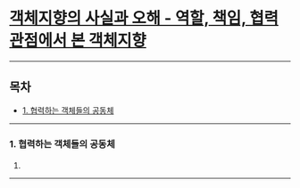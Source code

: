 # [객체지향의 사실과 오해 - 역할, 책임, 협력 관점에서 본 객체지향](https://www.yes24.com/Product/Goods/18249021)

---

## 목차
- [1. 협력하는 객체들의 공동체](#1-협력하는-객체들의-공동체)

---

### 1. 협력하는 객체들의 공동체
#### 
1.

---